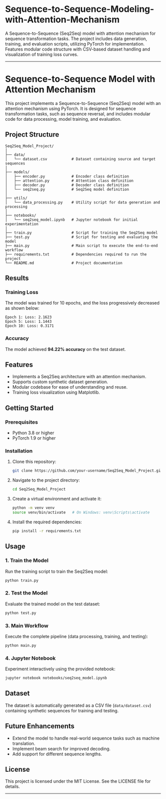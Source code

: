 # Sequence-to-Sequence-Modeling-with-Attention-Mechanism
A Sequence-to-Sequence (Seq2Seq) model with attention mechanism for sequence transformation tasks. The project includes data generation, training, and evaluation scripts, utilizing PyTorch for implementation. Features modular code structure with CSV-based dataset handling and visualization of training loss curves.

---

# Sequence-to-Sequence Model with Attention Mechanism

This project implements a Sequence-to-Sequence (Seq2Seq) model with an attention mechanism using PyTorch. It is designed for sequence transformation tasks, such as sequence reversal, and includes modular code for data processing, model training, and evaluation.

## Project Structure

```
Seq2Seq_Model_Project/
│
├── data/
│   └── dataset.csv           # Dataset containing source and target sequences
│
├── models/
│   ├── encoder.py            # Encoder class definition
│   ├── attention.py          # Attention class definition
│   ├── decoder.py            # Decoder class definition
│   └── seq2seq.py            # Seq2Seq model definition
│
├── utils/
│   └── data_processing.py    # Utility script for data generation and processing
│
├── notebooks/
│   └── seq2seq_model.ipynb   # Jupyter notebook for initial experimentation
│
├── train.py                  # Script for training the Seq2Seq model
├── test.py                   # Script for testing and evaluating the model
├── main.py                   # Main script to execute the end-to-end workflow
├── requirements.txt          # Dependencies required to run the project
└── README.md                 # Project documentation
```

## Results

### Training Loss
The model was trained for 10 epochs, and the loss progressively decreased as shown below:

```
Epoch 1: Loss: 2.1623
Epoch 5: Loss: 1.1443
Epoch 10: Loss: 0.3171
```

### Accuracy
The model achieved **94.22% accuracy** on the test dataset.

## Features
- Implements a Seq2Seq architecture with an attention mechanism.
- Supports custom synthetic dataset generation.
- Modular codebase for ease of understanding and reuse.
- Training loss visualization using Matplotlib.

## Getting Started

### Prerequisites
- Python 3.8 or higher
- PyTorch 1.9 or higher

### Installation
1. Clone this repository:
   ```bash
   git clone https://github.com/your-username/Seq2Seq_Model_Project.git
   ```
2. Navigate to the project directory:
   ```bash
   cd Seq2Seq_Model_Project
   ```
3. Create a virtual environment and activate it:
   ```bash
   python -m venv venv
   source venv/bin/activate   # On Windows: venv\Scripts\activate
   ```
4. Install the required dependencies:
   ```bash
   pip install -r requirements.txt
   ```

## Usage

### 1. Train the Model
Run the training script to train the Seq2Seq model:
```bash
python train.py
```

### 2. Test the Model
Evaluate the trained model on the test dataset:
```bash
python test.py
```

### 3. Main Workflow
Execute the complete pipeline (data processing, training, and testing):
```bash
python main.py
```

### 4. Jupyter Notebook
Experiment interactively using the provided notebook:
```bash
jupyter notebook notebooks/seq2seq_model.ipynb
```

## Dataset
The dataset is automatically generated as a CSV file (`data/dataset.csv`) containing synthetic sequences for training and testing.

## Future Enhancements
- Extend the model to handle real-world sequence tasks such as machine translation.
- Implement beam search for improved decoding.
- Add support for different sequence lengths.

## License
This project is licensed under the MIT License. See the LICENSE file for details.

---
